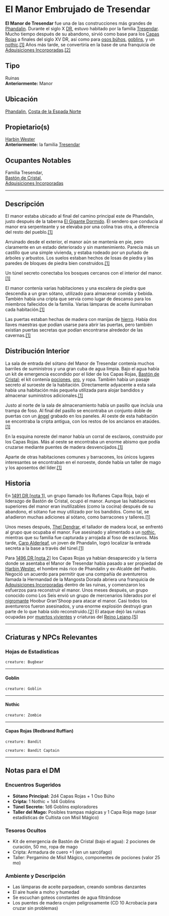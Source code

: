 # El Manor Embrujado de Tresendar

**El Manor de Tresendar** fue una de las construcciones más grandes de [Phandalin](https://forgottenrealms.fandom.com//wiki/Phandalin "Phandalin"). Durante el siglo X [DR](https://forgottenrealms.fandom.com//wiki/DR "DR"), estuvo habitado por la familia [Tresendar](https://forgottenrealms.fandom.com//wiki/Tresendar "Tresendar"). Mucho tiempo después de su abandono, sirvió como base para los [Capas Rojas](https://forgottenrealms.fandom.com//wiki/Redbrand "Redbrand") a finales del siglo XV DR, así como para [osos búhos](https://forgottenrealms.fandom.com//wiki/Bugbear "Bugbear"), [goblins](https://forgottenrealms.fandom.com//wiki/Goblin "Goblin"), y un [nothic](https://forgottenrealms.fandom.com//wiki/Nothic "Nothic").[[1]](https://forgottenmaps.com/phandalin/#cite_note-LMoP-pp19-26-1) Años más tarde, se convertiría en la base de una franquicia de [Adquisiciones Incorporadas](https://forgottenrealms.fandom.com//wiki/Acquisitions_Incorporated "Acquisitions Incorporated").[[2]](https://forgottenmaps.com/phandalin/#cite_note-AI-p102-2)

## Tipo

Ruinas  
**Anteriormente:** Manor

## Ubicación

[Phandalin](https://forgottenrealms.fandom.com//wiki/Phandalin "Phandalin"), [Costa de la Espada Norte](https://forgottenrealms.fandom.com//wiki/Sword_Coast_North "Sword Coast North")

## Propietario(s)

[Harbin Wester](https://forgottenrealms.fandom.com//wiki/Harbin_Wester "Harbin Wester")  
**Anteriormente:** la familia [Tresendar](https://forgottenrealms.fandom.com//wiki/Tresendar "Tresendar")

## Ocupantes Notables

Familia Tresendar,  
[Bastón de Cristal](https://forgottenrealms.fandom.com//wiki/Glasstaff "Glasstaff"),  
[Adquisiciones Incorporadas](https://forgottenrealms.fandom.com//wiki/Acquisitions_Incorporated "Acquisitions Incorporated")

---

## Descripción

El manor estaba ubicado al final del camino principal este de Phandalin, justo después de la taberna [El Gigante Dormido](https://forgottenrealms.fandom.com//wiki/Sleeping_Giant "Sleeping Giant"). El sendero que conducía al manor era serpenteante y se elevaba por una colina tras otra, a diferencia del resto del pueblo.[[1]](https://forgottenmaps.com/phandalin/#cite_note-LMoP-pp19-26-1)

Arruinado desde el exterior, el manor aún se mantenía en pie, pero claramente en un estado deteriorado y sin mantenimiento. Parecía más un castillo que una simple vivienda, y estaba rodeado por un puñado de árboles y arbustos. Los suelos estaban hechos de losas de piedra y las paredes de bloques de piedra bien construidos.[[1]](https://forgottenmaps.com/phandalin/#cite_note-LMoP-pp19-26-1)

Un túnel secreto conectaba los bosques cercanos con el interior del manor.[[1]](https://forgottenmaps.com/phandalin/#cite_note-LMoP-pp19-26-1)

El manor contenía varias habitaciones y una escalera de piedra que descendía a un gran sótano, utilizado para almacenar comida y bebida. También había una cripta que servía como lugar de descanso para los miembros fallecidos de la familia. Varias lámparas de aceite iluminaban cada habitación.[[1]](https://forgottenmaps.com/phandalin/#cite_note-LMoP-pp19-26-1)

Las puertas estaban hechas de madera con manijas de [hierro](https://forgottenrealms.fandom.com//wiki/Iron "Iron"). Había dos llaves maestras que podían usarse para abrir las puertas, pero también existían puertas secretas que podían encontrarse alrededor de las cavernas.[[1]](https://forgottenmaps.com/phandalin/#cite_note-LMoP-pp19-26-1)

## Distribución Interior

La sala de entrada del sótano del Manor de Tresendar contenía muchos barriles de suministros y una gran cuba de agua limpia. Bajo el agua había un kit de emergencia escondido por el líder de los Capas Rojas, [Bastón de Cristal](https://forgottenrealms.fandom.com//wiki/Glasstaff "Glasstaff"); el kit contenía [pociones](https://forgottenrealms.fandom.com//wiki/Potion "Potion"), [oro](https://forgottenrealms.fandom.com//wiki/Gold "Gold"), y ropa. También había un pasaje secreto al suroeste de la habitación. Directamente adyacente a esta sala había una habitación más pequeña utilizada para alojar bandidos y almacenar suministros adicionales.[[1]](https://forgottenmaps.com/phandalin/#cite_note-LMoP-pp19-26-1)

Justo al norte de la sala de almacenamiento había un pasillo que incluía una trampa de foso. Al final del pasillo se encontraba un conjunto doble de puertas con un [ángel](https://forgottenrealms.fandom.com//wiki/Angel "Angel") grabado en los paneles. Al oeste de esta habitación se encontraba la cripta antigua, con los restos de los ancianos en ataúdes.[[1]](https://forgottenmaps.com/phandalin/#cite_note-LMoP-pp19-26-1)

En la esquina noreste del manor había un corral de esclavos, construido por los Capas Rojas. Más al oeste se encontraba un enorme abismo que podía cruzarse mediante puentes de madera desvencijados.[[1]](https://forgottenmaps.com/phandalin/#cite_note-LMoP-pp19-26-1)

Aparte de otras habitaciones comunes y barracones, los únicos lugares interesantes se encontraban en el noroeste, donde había un taller de mago y los aposentos del líder.[[1]](https://forgottenmaps.com/phandalin/#cite_note-LMoP-pp19-26-1)

## Historia

En [1491 DR](https://forgottenrealms.fandom.com//wiki/1491_DR "1491 DR"),[[nota 1]](https://forgottenmaps.com/phandalin/#cite_note-5), un grupo llamado los Rufianes Capa Roja, bajo el liderazgo de Bastón de Cristal, ocupó el manor. Aunque las habitaciones superiores del manor eran inutilizables (como la cocina) después de su abandono, el sótano fue muy utilizado por los bandidos. Como tal, se añadieron muchas adiciones al sótano, como barracones y talleres.[[1]](https://forgottenmaps.com/phandalin/#cite_note-LMoP-pp19-26-1)

Unos meses después, [Thel Dendrar](https://forgottenrealms.fandom.com//wiki/Thel_Dendrar "Thel Dendrar"), el tallador de madera local, se enfrentó al grupo que ocupaba el manor. Fue asesinado y alimentado a un [nothic](https://forgottenrealms.fandom.com//wiki/Nothic "Nothic"), mientras que su familia fue capturada y arrojada al foso de esclavos. Más tarde, [Carp Alderleaf](https://forgottenrealms.fandom.com//wiki/Carp_Alderleaf "Carp Alderleaf"), un joven de Phandalin, logró localizar la entrada secreta a la base a través del túnel.[[1]](https://forgottenmaps.com/phandalin/#cite_note-LMoP-pp19-26-1)

Para [1496 DR](https://forgottenrealms.fandom.com//wiki/1496_DR "1496 DR"),[[nota 2]](https://forgottenmaps.com/phandalin/#cite_note-6) los Capas Rojas ya habían desaparecido y la tierra donde se asentaba el Manor de Tresendar había pasado a ser propiedad de [Harbin Wester](https://forgottenrealms.fandom.com//wiki/Harbin_Wester "Harbin Wester"), el hombre más rico de Phandalin y ex-Alcalde del Pueblo. Negoció un acuerdo para permitir que una compañía de aventureros llamada la Hermandad de la Mangosta Dorada abriera una franquicia de [Adquisiciones Incorporadas](https://forgottenrealms.fandom.com//wiki/Acquisitions_Incorporated "Acquisitions Incorporated") dentro de las ruinas, y comenzaron los esfuerzos para reconstruir el manor. Unos meses después, un grupo conocido como Los Seis envió un grupo de mercenarios liderados por el [nigromante](https://forgottenrealms.fandom.com//wiki/Necromancer "Necromancer") Hoobur Gran'Shoop para atacar el manor. Casi todos los aventureros fueron asesinados, y una enorme explosión destruyó gran parte de lo que había sido reconstruido.[[2]](https://forgottenmaps.com/phandalin/#cite_note-AI-p102-2) El ataque dejó las ruinas ocupadas por [muertos vivientes](https://forgottenrealms.fandom.com//wiki/Undead "Undead") y criaturas del [Reino Lejano](https://forgottenrealms.fandom.com//wiki/Far_Realm "Reino Lejano").[[5]](https://forgottenmaps.com/phandalin/#cite_note-AI-p111-7)

---

## Criaturas y NPCs Relevantes

### Hojas de Estadísticas

```statblock
creature: Bugbear

```
---

#### Goblin

```statblock
creature: Goblin
```

---

#### Nothic

```statblock
creature: Zombie
```

---

#### Capas Rojas (Redbrand Ruffian)
```statblock
creature: Bandit
```

```statblock
creature: Bandit Captain
```

---

## Notas para el DM

### Encuentros Sugeridos

- **Sótano Principal:** 2d4 Capas Rojas + 1 Oso Búho
- **Cripta:** 1 Nothic + 1d4 Goblins
- **Túnel Secreto:** 1d6 Goblins exploradores
- **Taller del Mago:** Posibles trampas mágicas y 1 Capa Roja mago (usar estadísticas de Cultista con Misil Mágico)

### Tesoros Ocultos

- Kit de emergencia de Bastón de Cristal (bajo el agua): 2 pociones de curación, 50 mo, ropa de mago
- Cripta: Armadura de cuero +1 (en un sarcófago)
- Taller: Pergamino de Misil Mágico, componentes de pociones (valor 25 mo)

### Ambiente y Descripción

- Las lámparas de aceite parpadean, creando sombras danzantes
- El aire huele a moho y humedad
- Se escuchan goteos constantes de agua filtrándose
- Los puentes de madera crujen peligrosamente (CD 10 Acrobacia para cruzar sin problemas)

